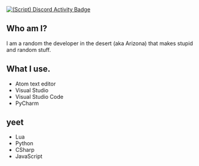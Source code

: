 [![(Script) Discord Activity Badge](https://badgen.net/badge/Playing%20Game/Minecraft%2C%2012%20minutes%20elapsed.?color=fc4409&labelColor=00cd90&icon=discord)](https://github.com/DevXternal/DevXternal)

## Who am I?
I am a random the developer in the desert (aka Arizona) that makes stupid and random stuff.
## What I use.
- Atom text editor
- Visual Studio
- Visual Studio Code
- PyCharm
## yeet
- Lua
- Python
- CSharp
- JavaScript
